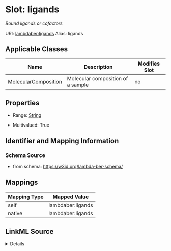 

# Slot: ligands 


_Bound ligands or cofactors_





URI: [lambdaber:ligands](https://w3id.org/lambda-ber-schema/ligands)
Alias: ligands

<!-- no inheritance hierarchy -->





## Applicable Classes

| Name | Description | Modifies Slot |
| --- | --- | --- |
| [MolecularComposition](MolecularComposition.md) | Molecular composition of a sample |  no  |






## Properties

* Range: [String](String.md)

* Multivalued: True




## Identifier and Mapping Information






### Schema Source


* from schema: https://w3id.org/lambda-ber-schema/




## Mappings

| Mapping Type | Mapped Value |
| ---  | ---  |
| self | lambdaber:ligands |
| native | lambdaber:ligands |




## LinkML Source

<details>
```yaml
name: ligands
description: Bound ligands or cofactors
from_schema: https://w3id.org/lambda-ber-schema/
rank: 1000
alias: ligands
owner: MolecularComposition
domain_of:
- MolecularComposition
range: string
multivalued: true

```
</details>